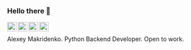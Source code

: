 ### Hello there 👋

[<img align="left" alt="makridenko | Gmail" width="22px" src="https://cdn.simpleicons.org/gmail/black/white" />](mailto:alexey.makridenko@gmail.com)
[<img align="left" alt="makridenko | LinkedIn" width="22px" src="https://cdn.simpleicons.org/linkedin/black/white" />](https://www.linkedin.com/in/makridenko)
[<img align="left" alt="makridenko | X" width="22px" src="https://cdn.simpleicons.org/x/black/white" />](https://x.com/a_makridenko)
[<img align="left" alt="makridenko | Telegram" width="22px" src="https://cdn.simpleicons.org/telegram/black/white" />](https://t.me/yet_another_geek_channel)
<br/>

Alexey Makridenko. Python Backend Developer. Open to work.

